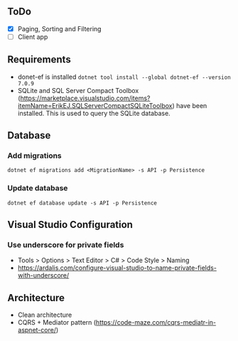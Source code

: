 ## ToDo

- [x] Paging, Sorting and Filtering
- [ ] Client app

## Requirements

- donet-ef is installed `dotnet tool install --global dotnet-ef --version 7.0.9`
- SQLite and SQL Server Compact Toolbox (https://marketplace.visualstudio.com/items?itemName=ErikEJ.SQLServerCompactSQLiteToolbox) have been installed. This is used to query the SQLite database.

## Database

### Add migrations

```
dotnet ef migrations add <MigrationName> -s API -p Persistence
```

### Update database

```
dotnet ef database update -s API -p Persistence
```

## Visual Studio Configuration

### Use underscore for private fields

- Tools > Options > Text Editor > C# > Code Style > Naming
- https://ardalis.com/configure-visual-studio-to-name-private-fields-with-underscore/

## Architecture

- Clean architecture
- CQRS + Mediator pattern (https://code-maze.com/cqrs-mediatr-in-aspnet-core/)